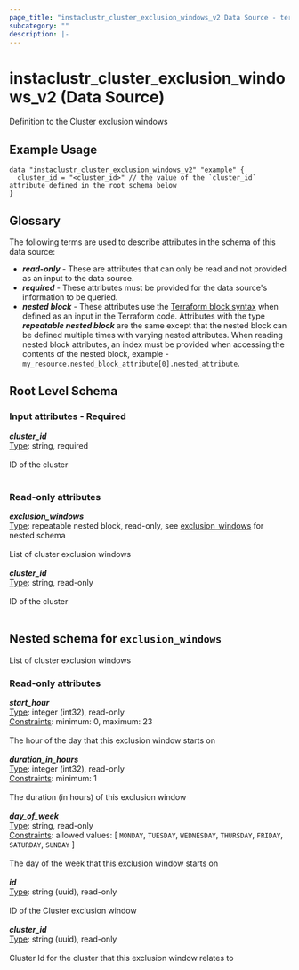 ```yaml
---
page_title: "instaclustr_cluster_exclusion_windows_v2 Data Source - terraform-provider-instaclustr"
subcategory: ""
description: |-
---
```


# instaclustr_cluster_exclusion_windows_v2 (Data Source)
Definition to the Cluster exclusion windows
## Example Usage
```
data "instaclustr_cluster_exclusion_windows_v2" "example" { 
  cluster_id = "<cluster_id>" // the value of the `cluster_id` attribute defined in the root schema below
}
```
## Glossary
The following terms are used to describe attributes in the schema of this data source:
- **_read-only_** - These are attributes that can only be read and not provided as an input to the data source.
- **_required_** - These attributes must be provided for the data source's information to be queried.
- **_nested block_** - These attributes use the [Terraform block syntax](https://www.terraform.io/language/attr-as-blocks) when defined as an input in the Terraform code. Attributes with the type **_repeatable nested block_** are the same except that the nested block can be defined multiple times with varying nested attributes. When reading nested block attributes, an index must be provided when accessing the contents of the nested block, example - `my_resource.nested_block_attribute[0].nested_attribute`.
## Root Level Schema
### Input attributes - Required
*___cluster_id___*<br>
<ins>Type</ins>: string, required<br>
<br>ID of the cluster<br><br>
### Read-only attributes
*___exclusion_windows___*<br>
<ins>Type</ins>: repeatable nested block, read-only, see [exclusion_windows](#nested--exclusion_windows) for nested schema<br>
<br>List of cluster exclusion windows<br><br>
*___cluster_id___*<br>
<ins>Type</ins>: string, read-only<br>
<br>ID of the cluster<br><br>
<a id="nested--exclusion_windows"></a>
## Nested schema for `exclusion_windows`
List of cluster exclusion windows<br>
### Read-only attributes
*___start_hour___*<br>
<ins>Type</ins>: integer (int32), read-only<br>
<ins>Constraints</ins>: minimum: 0, maximum: 23<br><br>The hour of the day that this exclusion window starts on<br><br>
*___duration_in_hours___*<br>
<ins>Type</ins>: integer (int32), read-only<br>
<ins>Constraints</ins>: minimum: 1<br><br>The duration (in hours) of this exclusion window<br><br>
*___day_of_week___*<br>
<ins>Type</ins>: string, read-only<br>
<ins>Constraints</ins>: allowed values: [ `MONDAY`, `TUESDAY`, `WEDNESDAY`, `THURSDAY`, `FRIDAY`, `SATURDAY`, `SUNDAY` ]<br><br>The day of the week that this exclusion window starts on<br><br>
*___id___*<br>
<ins>Type</ins>: string (uuid), read-only<br>
<br>ID of the Cluster exclusion window<br><br>
*___cluster_id___*<br>
<ins>Type</ins>: string (uuid), read-only<br>
<br>Cluster Id for the cluster that this exclusion window relates to<br><br>
